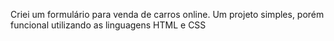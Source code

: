 Criei um formulário para venda de carros online. Um projeto simples, porém funcional utilizando as linguagens HTML e CSS

